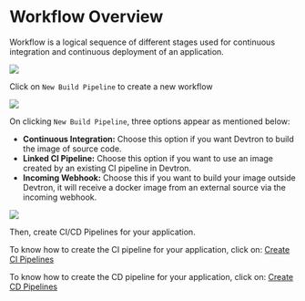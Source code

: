# Workflow Overview

Workflow is a logical sequence of different stages used for continuous integration and continuous deployment of an application.

![](<../../../.gitbook/assets/workflow (1).gif>)

Click on `New Build Pipeline` to create a new workflow

![](https://devtron-public-asset.s3.us-east-2.amazonaws.com/images/creating-application/workflow/new-build-pipeline-1.jpg)

On clicking `New Build Pipeline`, three options appear as mentioned below:

* **Continuous Integration:** Choose this option if you want Devtron to build the image of source code.
* **Linked CI Pipeline:** Choose this option if you want to use an image created by an existing CI pipeline in Devtron.
* **Incoming Webhook:** Choose this if you want to build your image outside Devtron, it will receive a docker image from an external source via the incoming webhook.

![](https://devtron-public-asset.s3.us-east-2.amazonaws.com/images/creating-application/workflow/workflow-ci.jpg)

Then, create CI/CD Pipelines for your application.

To know how to create the CI pipeline for your application, click on: [Create CI Pipelines](ci-pipeline.md)

To know how to create the CD pipeline for your application, click on: [Create CD Pipelines](cd-pipeline.md)
